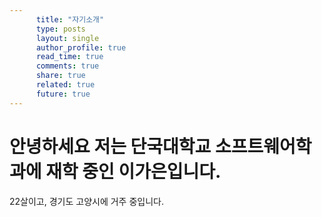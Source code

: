 ```yaml
---
      title: "자기소개"
      type: posts
      layout: single
      author_profile: true
      read_time: true
      comments: true
      share: true
      related: true
      future: true
---
```


# 안녕하세요 저는 단국대학교 소프트웨어학과에 재학 중인 이가은입니다.

22살이고, 경기도 고양시에 거주 중입니다.
